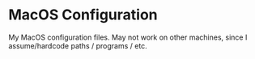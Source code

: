 # MacOS Configuration

My MacOS configuration files. May not work on other machines, since I assume/hardcode paths / programs / etc.
